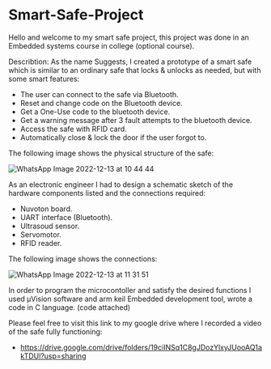 # Smart-Safe-Project
Hello and welcome to my smart safe project, this project was done in an Embedded systems course in college (optional course).

Describtion: As the name Suggests, I created a prototype of a smart safe which is similar to an ordinary safe that locks & unlocks as needed, but with some smart features:
- The user can connect to the safe via Bluetooth.
- Reset and change code on the Bluetooth device.
- Get a One-Use code to the bluetooth device.
- Get a warning message after 3 fault attempts to the bluetooth device.
- Access the safe with RFID card.
- Automatically close & lock the door if the user forgot to.


The following image shows the physical structure of the safe:

![WhatsApp Image 2022-12-13 at 10 44 44](https://user-images.githubusercontent.com/116517151/207268804-8b68c554-f292-4458-a1db-036dedd3766c.jpeg)

As an electronic engineer I had to design a schematic sketch of the hardware components listed and the connections required:
- Nuvoton board.
- UART interface (Bluetooth).
- Ultrasoud sensor.
- Servomotor.
- RFID reader.


The following image shows the connections:

![WhatsApp Image 2022-12-13 at 11 31 51](https://user-images.githubusercontent.com/116517151/207280579-77aa0c7e-18bb-4cc3-9c5c-86a62a94208f.jpeg)


In order to program the microcontoller and satisfy the desired functions I used µVision software and arm keil Embedded development tool, wrote a code in C language. (code attached)

Please feel free to visit this link to my google drive where I recorded a video of the safe fully functioning: 
- https://drive.google.com/drive/folders/19ciINSq1C8gJDozYlxyJUooAQ1akTDUl?usp=sharing
